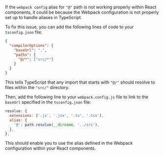 If the `webpack config` alias for `"@"` path is not working properly within React components, it could be because the Webpack configuration is not properly set up to handle aliases in TypeScript.

To fix this issue, you can add the following lines of code to your `tsconfig.json` file:

```json
{
  "compilerOptions": {
    "baseUrl": ".",
    "paths": {
      "@/*": ["src/*"]
    }
  }
}
```

This tells TypeScript that any import that starts with `"@/"` should resolve to files within the `"src/"` directory. 

Then, add the following line to your `webpack.config.js` file to link to the `baseUrl` specified in the `tsconfig.json` file:

```javascript
resolve: {
  extensions: ['.js', '.jsx', '.ts', '.tsx'],
  alias: {
    '@': path.resolve(__dirname, '../src'),
  },
},
```
This should enable you to use the alias defined in the Webpack configuration within your React components.